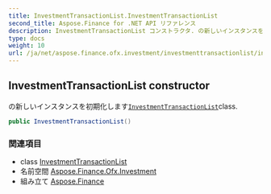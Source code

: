 ```yaml
---
title: InvestmentTransactionList.InvestmentTransactionList
second_title: Aspose.Finance for .NET API リファレンス
description: InvestmentTransactionList コンストラクタ. の新しいインスタンスを初期化しますInvestmentTransactionListclass.
type: docs
weight: 10
url: /ja/net/aspose.finance.ofx.investment/investmenttransactionlist/investmenttransactionlist/
---
```

## InvestmentTransactionList constructor

の新しいインスタンスを初期化します[`InvestmentTransactionList`](../)class.

```csharp
public InvestmentTransactionList()
```

### 関連項目

* class [InvestmentTransactionList](../)
* 名前空間 [Aspose.Finance.Ofx.Investment](../../investmenttransactionlist/)
* 組み立て [Aspose.Finance](../../../)


